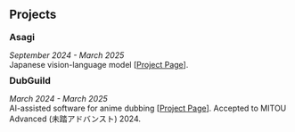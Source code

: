 ## Projects

<h3 style="margin:0 0 0;">Asagi</h3>
<p style="margin-bottom: 10px;">
  <em>September 2024 - March 2025</em><br>
  Japanese vision-language model [<a href="https://uehara-mech.github.io/asagi-vlm">Project Page</a>].
</p>

<h3 style="margin:0 0 0;">DubGuild</h3>
<p style="margin-bottom: 10px;">
  <em>March 2024 - March 2025</em><br>
  AI-assisted software for anime dubbing [<a href="https://dubguild.com">Project Page</a>]. Accepted to MITOU Advanced (未踏アドバンスト) 2024.<br>
</p>
